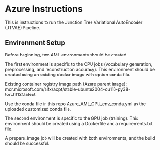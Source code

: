 # Azure Instructions
This is instructions to run the Junction Tree Variational AutoEncoder (JTVAE) Pipeline.

## Environment Setup

Before beginning, two AML environments should be created.

The first environment is specific to the CPU jobs (vocabulary generation, preprocessing, and reconstruction accuracy). This environment should be created using an existing docker image with option conda file.

Existing container registry image path (Azure parent image): mcr.microsoft.com/aifx/acpt/stable-ubuntu2004-cu116-py38-torch1121:latest

Use the conda file in this repo Azure_AML_CPU_env_conda.yml as the uploaded customized conda file.

The second environment is specific to the GPU job (training). This environment should be created using a Dockerfile and a requirements.txt file.

A prepare_image job will be created with both environments, and the build should be successful.
